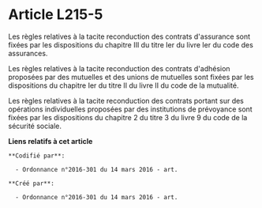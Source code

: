 # Article L215-5

Les règles relatives à la tacite reconduction des contrats d'assurance sont fixées par les dispositions du chapitre III du
titre Ier du livre Ier du code des assurances.

Les règles relatives à la tacite reconduction des contrats d'adhésion proposées par des mutuelles et des unions de mutuelles
sont fixées par les dispositions du chapitre Ier du titre II du livre II du code de la mutualité.

Les règles relatives à la tacite reconduction des contrats portant sur des opérations individuelles proposées par des
institutions de prévoyance sont fixées par les dispositions du chapitre 2 du titre 3 du livre 9 du code de la sécurité
sociale.

**Liens relatifs à cet article**

	**Codifié par**:

	  - Ordonnance n°2016-301 du 14 mars 2016 - art.

	**Créé par**:

	  - Ordonnance n°2016-301 du 14 mars 2016 - art.
